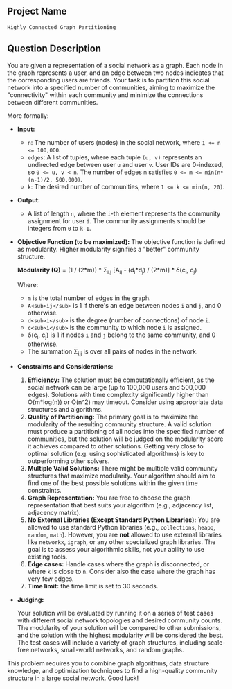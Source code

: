 ## Project Name

`Highly Connected Graph Partitioning`

## Question Description

You are given a representation of a social network as a graph. Each node in the graph represents a user, and an edge between two nodes indicates that the corresponding users are friends. Your task is to partition this social network into a specified number of communities, aiming to maximize the "connectivity" within each community and minimize the connections between different communities.

More formally:

*   **Input:**
    *   `n`: The number of users (nodes) in the social network, where `1 <= n <= 100,000`.
    *   `edges`: A list of tuples, where each tuple `(u, v)` represents an undirected edge between user `u` and user `v`. User IDs are 0-indexed, so `0 <= u, v < n`. The number of edges `m` satisfies `0 <= m <= min(n*(n-1)/2, 500,000)`.
    *   `k`: The desired number of communities, where `1 <= k <= min(n, 20)`.

*   **Output:**
    *   A list of length `n`, where the `i`-th element represents the community assignment for user `i`. The community assignments should be integers from `0` to `k-1`.

*   **Objective Function (to be maximized):**
    The objective function is defined as modularity. Higher modularity signifies a "better" community structure.

    **Modularity (Q)** = (1 / (2\*m)) \* Σ<sub>i,j</sub> \[A<sub>ij</sub> - (d<sub>i</sub>\*d<sub>j</sub>) / (2\*m)] \* δ(c<sub>i</sub>, c<sub>j</sub>)

    Where:

    *   `m` is the total number of edges in the graph.
    *   `A<sub>ij</sub>` is 1 if there's an edge between nodes `i` and `j`, and 0 otherwise.
    *   `d<sub>i</sub>` is the degree (number of connections) of node `i`.
    *   `c<sub>i</sub>` is the community to which node `i` is assigned.
    *   δ(c<sub>i</sub>, c<sub>j</sub>) is 1 if nodes `i` and `j` belong to the same community, and 0 otherwise.
    *   The summation Σ<sub>i,j</sub>  is over all pairs of nodes in the network.

*   **Constraints and Considerations:**

    1.  **Efficiency:** The solution must be computationally efficient, as the social network can be large (up to 100,000 users and 500,000 edges).  Solutions with time complexity significantly higher than O(m\*log(n)) or O(n^2) may timeout.  Consider using appropriate data structures and algorithms.
    2.  **Quality of Partitioning:** The primary goal is to maximize the modularity of the resulting community structure.  A valid solution must produce a partitioning of all nodes into the specified number of communities, but the solution will be judged on the modularity score it achieves compared to other solutions. Getting very close to optimal solution (e.g. using sophisticated algorithms) is key to outperforming other solvers.
    3.  **Multiple Valid Solutions:** There might be multiple valid community structures that maximize modularity. Your algorithm should aim to find one of the best possible solutions within the given time constraints.
    4.  **Graph Representation:** You are free to choose the graph representation that best suits your algorithm (e.g., adjacency list, adjacency matrix).
    5.  **No External Libraries (Except Standard Python Libraries):** You are allowed to use standard Python libraries (e.g., `collections`, `heapq`, `random`, `math`). However, you are **not** allowed to use external libraries like `networkx`, `igraph`, or any other specialized graph libraries.  The goal is to assess your algorithmic skills, not your ability to use existing tools.
    6. **Edge cases:** Handle cases where the graph is disconnected, or where `k` is close to `n`. Consider also the case where the graph has very few edges.
    7. **Time limit:** the time limit is set to 30 seconds.

*   **Judging:**

    Your solution will be evaluated by running it on a series of test cases with different social network topologies and desired community counts. The modularity of your solution will be compared to other submissions, and the solution with the highest modularity will be considered the best.  The test cases will include a variety of graph structures, including scale-free networks, small-world networks, and random graphs.

This problem requires you to combine graph algorithms, data structure knowledge, and optimization techniques to find a high-quality community structure in a large social network. Good luck!
